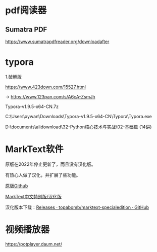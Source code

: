 # pdf阅读器

## Sumatra PDF

https://www.sumatrapdfreader.org/downloadafter



# typora

1.破解版

https://www.423down.com/15527.html

-> https://www.123pan.com/s/A6cA-ZsmJh

Typora-v1.9.5-x64-CN.7z



C:\Users\xywan\Downloads\Typora-v1.9.5-x64-CN\Typora\Typora.exe

D:\documents\alidownload\32-Python核心技术与实战\02-基础篇 (14讲)



# MarkText软件

原版在2022年停止更新了，而且没有汉化版。

有热心人做了汉化，并扩展了些功能。

[原版Github](https://github.com/marktext/marktext)



[MarkText中文特别版/汉化版](https://marktext.weero.net/download/)

汉化版本下载：[Releases · topabomb/marktext-specialedition · GitHub](https://github.com/topabomb/marktext-specialedition/releases)





# 视频播放器

https://potplayer.daum.net/

